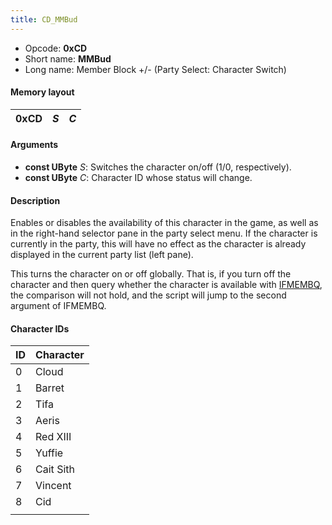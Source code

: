 ```yaml
---
title: CD_MMBud
---
```


- Opcode: **0xCD**
- Short name: **MMBud**
- Long name: Member Block +/- (Party Select: Character Switch)

#### Memory layout

| 0xCD | *S* | *C* |
|------|-----|-----|

#### Arguments

- **const UByte** *S*: Switches the character on/off (1/0, respectively).
- **const UByte** *C*: Character ID whose status will change.

#### Description

Enables or disables the availability of this character in the game, as well as in the right-hand selector pane in the party select menu. If the character is currently in the party, this will have no effect as the character is already displayed in the current party list (left pane).

This turns the character on or off globally. That is, if you turn off the character and then query whether the character is available with [IFMEMBQ](CC_IFMEMBQ), the comparison will not hold, and the script will jump to the second argument of IFMEMBQ.

#### Character IDs

| ID  | Character |
|-----|-----------|
| 0   | Cloud     |
| 1   | Barret    |
| 2   | Tifa      |
| 3   | Aeris     |
| 4   | Red XIII  |
| 5   | Yuffie    |
| 6   | Cait Sith |
| 7   | Vincent   |
| 8   | Cid       |
|     |           |
